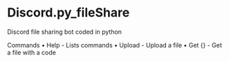 # Discord.py_fileShare
Discord file sharing bot coded in python

Commands
 • Help - Lists commands 
 • Upload - Upload a file
 • Get {} - Get a file with a code
